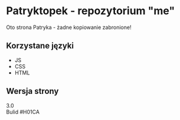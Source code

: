 # Patryktopek - repozytorium "me"
Oto strona Patryka - żadne kopiowanie zabronione!
## Korzystane języki
* JS
* CSS
* HTML
## Wersja strony
3.0<br>
Bulid #H01CA